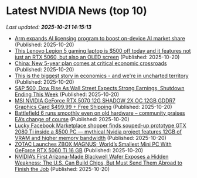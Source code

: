 # Latest NVIDIA News (top 10)
_Last updated: **2025-10-21 14:15:13**_

- [Arm expands AI licensing program to boost on-device AI market share](https://finance.yahoo.com/news/arm-expands-ai-licensing-program-141438231.html) (Published: 2025-10-20)
- [This Lenovo Legion 5 gaming laptop is $500 off today and it features not just an RTX 5060, but also an OLED screen](https://www.techradar.com/tech/this-lenovo-legion-5-gaming-laptop-is-usd500-off-today-and-it-features-not-just-an-rtx-5060-but-also-an-oled-screen) (Published: 2025-10-20)
- [China: New 5-year plan comes at critical economic crossroads](https://www.dw.com/en/china-new-5-year-plan-comes-at-critical-economic-crossroads/a-74427963) (Published: 2025-10-20)
- [This is the biggest story in economics - and we're in uncharted territory](https://news.sky.com/story/inside-data-centre-alley-the-biggest-story-in-economics-right-now-13453966) (Published: 2025-10-20)
- [S&P 500, Dow Rise As Wall Street Expects Strong Earnings, Shutdown Ending This Week](https://www.ndtvprofit.com/markets/us-stock-market-today-sp-500-dow-rise-as-wall-street-expects-strong-earnings-shutdown-ending-this-week) (Published: 2025-10-20)
- [MSI NVIDIA GeForce RTX 5070 12G SHADOW 2X OC 12GB GDDR7 Graphics Card $499.99 + Free Shipping](https://slickdeals.net/f/18715510-msi-nvidia-geforce-rtx-5070-12g-shadow-2x-oc-12gb-gddr7-graphics-card-499-99-free-shipping) (Published: 2025-10-20)
- [Battlefield 6 runs smoothly even on old hardware – community praises EA’s change of course](https://www.notebookcheck.net/Battlefield-6-runs-smoothly-even-on-old-hardware-community-praises-EA-s-change-of-course.1142694.0.html) (Published: 2025-10-20)
- [Lucky Facebook Marketplace shopper finds souped-up prototype GTX 2080 Ti inside a $500 PC — mythical Nvidia project features 12GB of VRAM and higher memory bandwidth](https://www.tomshardware.com/pc-components/gpus/lucky-facebook-marketplace-shopper-finds-souped-up-prototype-gtx-2080-ti-inside-a-usd500-pc-mythical-nvidia-project-features-12gb-of-vram-and-higher-memory-bandwidth) (Published: 2025-10-20)
- [ZOTAC Launches ZBOX MAGNUS; World’s Smallest Mini PC With GeForce RTX 5060 Ti 16 GB](https://wccftech.com/zotac-launches-magnus-en-series-2025-mini-workstation/) (Published: 2025-10-20)
- [NVIDIA’s First Arizona-Made Blackwell Wafer Exposes a Hidden Weakness: The U.S. Can Build Chips, But Must Send Them Abroad to Finish the Job](https://wccftech.com/nvidia-first-arizona-made-blackwell-wafer-exposes-a-hidden-weakness-the-us-can-build-chips-but-must-send-it-abroad-to-finish-the-job/) (Published: 2025-10-20)
